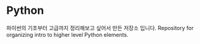 # Python
파이썬의 기초부터 고급까지 정리해보고 싶어서 만든 저장소 입니다.
Repository for organizing intro to higher level Python elements.